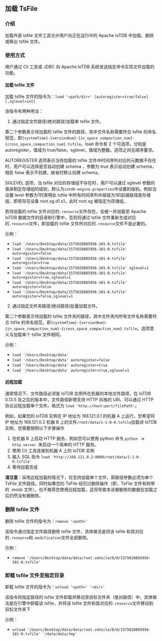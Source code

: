 <!--

    Licensed to the Apache Software Foundation (ASF) under one
    or more contributor license agreements.  See the NOTICE file
    distributed with this work for additional information
    regarding copyright ownership.  The ASF licenses this file
    to you under the Apache License, Version 2.0 (the
    "License"); you may not use this file except in compliance
    with the License.  You may obtain a copy of the License at
    
        http://www.apache.org/licenses/LICENSE-2.0
    
    Unless required by applicable law or agreed to in writing,
    software distributed under the License is distributed on an
    "AS IS" BASIS, WITHOUT WARRANTIES OR CONDITIONS OF ANY
    KIND, either express or implied.  See the License for the
    specific language governing permissions and limitations
    under the License.

-->

## 加载 TsFile

### 介绍
加载外部 tsfile 文件工具允许用户向正在运行中的 Apache IoTDB 中加载、删除或移出 tsfile 文件。

### 使用方式
用户通过 Cli 工具或 JDBC 向 Apache IoTDB 系统发送指定命令实现文件加载的功能。

#### 加载 tsfile 文件

加载 tsfile 文件的指令为：`load '<path/dir>' [autoregister=true/false][,sglevel=int]`


该指令有两种用法：

1. 通过指定文件路径(绝对路径)加载单 tsfile 文件。

第二个参数表示待加载的 tsfile 文件的路径，其中文件名称需要符合 tsfile 的命名规范，即`{systemTime}-{versionNum}-{in_space_compaction_num}-{cross_space_compaction_num}.tsfile`。load 命令有 2 个可选项，分别是 autoregister，值域为 true/false，sglevel，值域为整数。选项之间无顺序要求。

AUTOREGISTER 选项表示当待加载的 tsfile 文件中时间序列对应的元数据不存在时，用户可以选择是否自动创建 schema ，参数为 true 表示自动创建 schema，相反 false 表示不创建，缺省时默认创建 schema。

SGLEVEL 选项，当 tsfile 对应的存储组不存在时，用户可以通过 sglevel 参数的值来制定存储组的级别，默认为`iotdb-engine.properties`中设置的级别。例如当设置 level 参数为1时表明此 tsfile 中所有时间序列中层级为1的前缀路径是存储组，即若存在设备 root.sg.d1.s1，此时 root.sg 被指定为存储组。

若待加载的 tsfile 文件对应的`.resource`文件存在，会被一并加载至 Apache IoTDB 数据文件的目录和引擎中，否则将通过 tsfile 文件重新生成对应的`.resource`文件，即加载的 tsfile 文件所对应的`.resource`文件不是必要的。

示例：

* `load '/Users/Desktop/data/1575028885956-101-0.tsfile'`
* `load '/Users/Desktop/data/1575028885956-101-0.tsfile' autoregister=false`
* `load '/Users/Desktop/data/1575028885956-101-0.tsfile' autoregister=true`
* `load '/Users/Desktop/data/1575028885956-101-0.tsfile' sglevel=1`
* `load '/Users/Desktop/data/1575028885956-101-0.tsfile' autoregister=true,sglevel=1`
* `load '/Users/Desktop/data/1575028885956-101-0.tsfile' autoregister=false`
* `load '/Users/Desktop/data/1575028885956-101-0.tsfile' autoregister=false,sglevel=1`



2. 通过指定文件夹路径(绝对路径)批量加载文件。

第二个参数表示待加载的 tsfile 文件夹的路径，其中文件夹内所有文件名称需要符合 tsfile 的命名规范，即`{systemTime}-{versionNum}-{in_space_compaction_num}-{cross_space_compaction_num}.tsfile`。选项意义与加载单个 tsfile 文件相同。

示例：

* `load '/Users/Desktop/data'`
* `load '/Users/Desktop/data' autoregister=false`
* `load '/Users/Desktop/data' autoregister=true`
* `load '/Users/Desktop/data' autoregister=true,sglevel=1`

#### 远程加载

通常情况下，文件路径必须是 IoTDB 实例所在机器的本地文件路径，在 IoTDB 0.13.5 及之后的版本中，文件路径新增支持 HTTP 风格的 URI，可以通过 HTTP 协议远程加载单个文件。格式为 `load 'http://host:port/filePath'`。

例如，如果您的 IoTDB 实例在 IP 地址为 168.121.0.1 的机器 A 上运行，您希望将 IP 地址为 168.121.0.2 机器 B 上的文件`/root/data/1-1-0-0.tsfile`加载进 IoTDB 实例，您需要按照以下步骤操作

1. 在机器 B 上启动 HTTP 服务，例如您可以使用 python 命令 `python -m http.server `来启动一个简单的 HTTP 服务。
2. 使用 Cli 工具连接到机器 A 上的 IoTDB 实例
3. 输入 SQL 指令 `load 'http://168.121.0.2:8000/root/data/1-1-0-0.tsfile'`
4. 等待加载完成

**请注意**：采用远程加载的情况下，仅支持加载单个文件，即路径参数必须为单个 TsFile 文件路径。同时如果您的 TsFile 经历过删除操作（即，TsFile 文件有附带的 .mods 文件），也不推荐您使用远程加载，这将导致本该被删除的数据在加载之后仍然没有被删除。

### 删除 tsfile 文件

删除 tsfile 文件的指令为：`remove '<path>'`

该指令通过指定文件路径删除 tsfile 文件，具体做法是将该 tsfile 和其对应的`.resource`和`.modification`文件全部删除。

示例：

* `remove '/Users/Desktop/data/data/root.vehicle/0/0/1575028885956-101-0.tsfile'`

### 卸载 tsfile 文件至指定目录

卸载 tsfile 文件的指令为：`unload '<path>' '<dir>'`

该指令将指定路径的 tsfile 文件卸载并移动至目标文件夹（绝对路径）中，具体做法是在引擎中卸载该 tsfile，并将该 tsfile 文件和其对应的`.resource`文件移动到目标文件夹下

示例：

* `unload '/Users/Desktop/data/data/root.vehicle/0/0/1575028885956-101-0.tsfile' '/data/data/tmp'`
